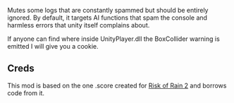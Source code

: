 Mutes some logs that are constantly spammed but should be entirely ignored. By default, it targets AI functions that spam the console and harmless errors that unity itself complains about.

If anyone can find where inside UnityPlayer.dll the BoxCollider warning is emitted I will give you a cookie.

## Creds
This mod is based on the one .score created for [Risk of Rain 2](https://thunderstore.io/package/score/LogMute/) and borrows code from it.